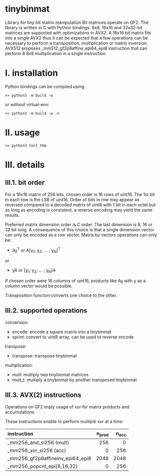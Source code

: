 # tinybinmat
Library for tiny bit matrix manipulation
Bit matrices operate on GF2.
The library is written in C with Python bindings.
8x8, 16x16 and 32x32-bit matrices are supported with optimizations in AVX2.
A 16x16 bit matrix fits into a single AVX2 thus it can be expected that a few operations can be necessary to perform a transposition, multiplication or matrix inversion.
AVX512 proposes _mm512_gf2p8affine_epi64_epi8 instruction that can perform 8 8x8 multiplication in a single instruction.

# I. installation

Python bindings can be compiled using:

```
>> python3 -m build -w
```
or without virtual-env:
```
>> python3 -m build -w -n
```

# II. usage

```
>> python3 test_tbm
```

# III. details

## III.1. bit order

For a 16x16 matrix of 256 bits, chosen order is 16 rows of uint16.
The 1st bit in each row is the LSB of uint16.
Order of bits in row may appear as reversed compared to a decoded matrix of uint8 with 1 bit in each octet but as long as encoding is consistent, a reverse encoding may yield the same results.

Preferred matrix dimension order is C order.
The last dimension is 8, 16 or 32 bit long.
A consequence of this choice is that a single dimension vector can only be encoded as a row vector.
Matrix by vectors operations can only be:
- A<ins>y</ins><sup>T</sup> or A[<ins>y</ins><sub>1</sub>; <ins>y</ins><sub>2</sub>; ... ; <ins>y</ins><sub>N</sub>]<sup>T</sup>

or

- <ins>y</ins>A or [<ins>y</ins><sub>1</sub>; <ins>y</ins><sub>2</sub>; ... ; <ins>y</ins><sub>N</sub>]A

If chosen order were 16 columns of uint16, products like A<ins>y</ins> with <ins>y</ins> as a column vector would be possible.

Transposition function converts one choice to the other.

## III.2. supported operations

conversion:
- encode: encode a square matrix into a tinybinmat
- sprint: convert to uint8 array, can be used to reverse encode

transpose:
- transpose: transpose tinybinmat

multiplication:
- mult: multiply twp tinybinmat matrices
- mult_t: multiply a tinybinmat by another transposed tinybinmat

## III.3. AVX(2) instructions

Operations on GF2 imply usage of xor for matrix products and accumulations.

These instructions enable to perform multiple xor at a time:

| instruction                      | n<sub>prod</sub> | n<sub>acc</sub> |
| :------------------------------- | ---: | ---: |
| _mm256_and_si256 (mult)          |  256 |    0 |
| _mm256_xor_si256 (acc)           |    0 |  256 |
| _mm256_gf2p8affineinv_epi64_epi8 | 2048 | 2048 |
| _mm256_popcnt_epi(8,16,32)       |    0 |  256 |


